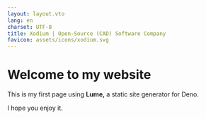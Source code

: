```yaml
---
layout: layout.vto
lang: en
charset: UTF-8
title: Xodium | Open-Source (CAD) Software Company
favicon: assets/icons/xodium.svg
---
```


# Welcome to my website

This is my first page using **Lume,**
a static site generator for Deno.

I hope you enjoy it.

